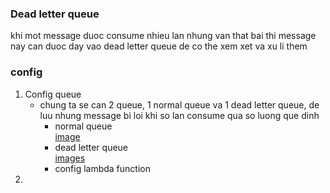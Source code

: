 ### Dead letter queue
khi mot message duoc consume nhieu lan nhung van that bai thi message nay can duoc day vao dead letter queue de co the xem xet va xu li them
### config
1. Config queue
   - chung ta se can 2 queue, 1 normal queue va 1 dead letter queue, de luu nhung message bi loi khi so lan consume qua so luong que dinh
     - normal queue  
       [image](./images/normal.jpg)
     - dead letter queue  
       [images](./images/deadqueue.jpg)
     - config lambda function
2.  
